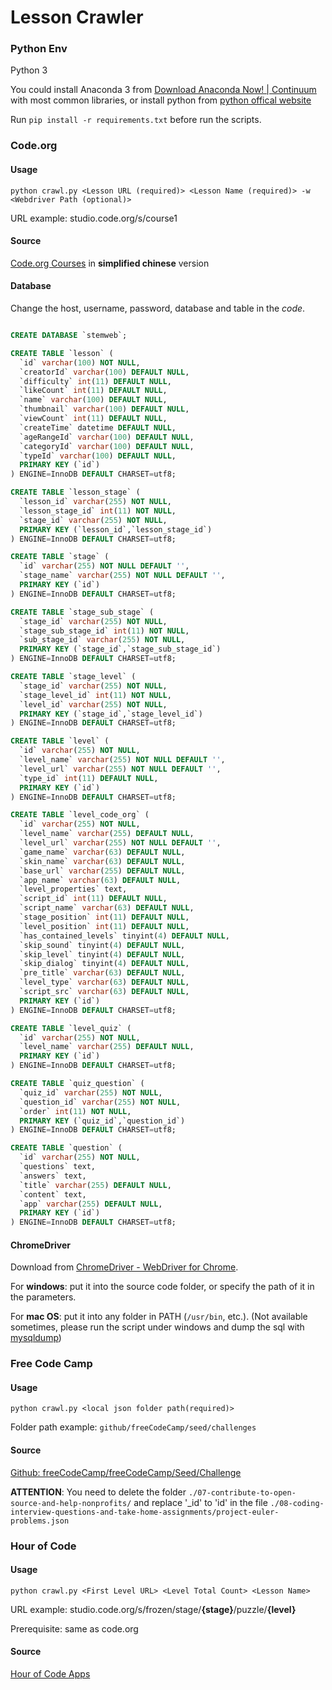 # Lesson Crawler

### Python Env

Python 3

You could install Anaconda 3 from [Download Anaconda Now! | Continuum](https://www.continuum.io/downloads) with most common libraries, or install python from [python offical website](https://www.python.org/downloads/)

Run `pip install -r requirements.txt` before run the scripts.

### Code.org

#### Usage

```shell
python crawl.py <Lesson URL (required)> <Lesson Name (required)> -w <Webdriver Path (optional)>
```

URL example: studio.code.org/s/course1

#### Source

[Code.org Courses](https://studio.code.org/courses) in **simplified chinese** version

#### Database

Change the host, username, password, database and table in the *code*.

``` sql

CREATE DATABASE `stemweb`;

CREATE TABLE `lesson` (
  `id` varchar(100) NOT NULL,
  `creatorId` varchar(100) DEFAULT NULL,
  `difficulty` int(11) DEFAULT NULL,
  `likeCount` int(11) DEFAULT NULL,
  `name` varchar(100) DEFAULT NULL,
  `thumbnail` varchar(100) DEFAULT NULL,
  `viewCount` int(11) DEFAULT NULL,
  `createTime` datetime DEFAULT NULL,
  `ageRangeId` varchar(100) DEFAULT NULL,
  `categoryId` varchar(100) DEFAULT NULL,
  `typeId` varchar(100) DEFAULT NULL,
  PRIMARY KEY (`id`)
) ENGINE=InnoDB DEFAULT CHARSET=utf8;

CREATE TABLE `lesson_stage` (
  `lesson_id` varchar(255) NOT NULL,
  `lesson_stage_id` int(11) NOT NULL,
  `stage_id` varchar(255) NOT NULL,
  PRIMARY KEY (`lesson_id`,`lesson_stage_id`)
) ENGINE=InnoDB DEFAULT CHARSET=utf8;

CREATE TABLE `stage` (
  `id` varchar(255) NOT NULL DEFAULT '',
  `stage_name` varchar(255) NOT NULL DEFAULT '',
  PRIMARY KEY (`id`)
) ENGINE=InnoDB DEFAULT CHARSET=utf8;

CREATE TABLE `stage_sub_stage` (
  `stage_id` varchar(255) NOT NULL,
  `stage_sub_stage_id` int(11) NOT NULL,
  `sub_stage_id` varchar(255) NOT NULL,
  PRIMARY KEY (`stage_id`,`stage_sub_stage_id`)
) ENGINE=InnoDB DEFAULT CHARSET=utf8;

CREATE TABLE `stage_level` (
  `stage_id` varchar(255) NOT NULL,
  `stage_level_id` int(11) NOT NULL,
  `level_id` varchar(255) NOT NULL,
  PRIMARY KEY (`stage_id`,`stage_level_id`)
) ENGINE=InnoDB DEFAULT CHARSET=utf8;

CREATE TABLE `level` (
  `id` varchar(255) NOT NULL,
  `level_name` varchar(255) NOT NULL DEFAULT '',
  `level_url` varchar(255) NOT NULL DEFAULT '',
  `type_id` int(11) DEFAULT NULL,
  PRIMARY KEY (`id`)
) ENGINE=InnoDB DEFAULT CHARSET=utf8;

CREATE TABLE `level_code_org` (
  `id` varchar(255) NOT NULL,
  `level_name` varchar(255) DEFAULT NULL,
  `level_url` varchar(255) NOT NULL DEFAULT '',
  `game_name` varchar(63) DEFAULT NULL,
  `skin_name` varchar(63) DEFAULT NULL,
  `base_url` varchar(255) DEFAULT NULL,
  `app_name` varchar(63) DEFAULT NULL,
  `level_properties` text,
  `script_id` int(11) DEFAULT NULL,
  `script_name` varchar(63) DEFAULT NULL,
  `stage_position` int(11) DEFAULT NULL,
  `level_position` int(11) DEFAULT NULL,
  `has_contained_levels` tinyint(4) DEFAULT NULL,
  `skip_sound` tinyint(4) DEFAULT NULL,
  `skip_level` tinyint(4) DEFAULT NULL,
  `skip_dialog` tinyint(4) DEFAULT NULL,
  `pre_title` varchar(63) DEFAULT NULL,
  `level_type` varchar(63) DEFAULT NULL,
  `script_src` varchar(63) DEFAULT NULL,
  PRIMARY KEY (`id`)
) ENGINE=InnoDB DEFAULT CHARSET=utf8;

CREATE TABLE `level_quiz` (
  `id` varchar(255) NOT NULL,
  `level_name` varchar(255) DEFAULT NULL,
  PRIMARY KEY (`id`)
) ENGINE=InnoDB DEFAULT CHARSET=utf8;

CREATE TABLE `quiz_question` (
  `quiz_id` varchar(255) NOT NULL,
  `question_id` varchar(255) NOT NULL,
  `order` int(11) NOT NULL,
  PRIMARY KEY (`quiz_id`,`question_id`)
) ENGINE=InnoDB DEFAULT CHARSET=utf8;

CREATE TABLE `question` (
  `id` varchar(255) NOT NULL,
  `questions` text,
  `answers` text,
  `title` varchar(255) DEFAULT NULL,
  `content` text,
  `app` varchar(255) DEFAULT NULL,
  PRIMARY KEY (`id`)
) ENGINE=InnoDB DEFAULT CHARSET=utf8;

```

#### ChromeDriver

Download from [ChromeDriver - WebDriver for Chrome](https://sites.google.com/a/chromium.org/chromedriver/).

For **windows**: put it into the source code folder, or specify the path of it in the parameters.

For **mac OS**: put it into any folder in PATH (`/usr/bin`, etc.). (Not available sometimes, please run the script under windows and dump the sql with [mysqldump](https://dev.mysql.com/doc/refman/5.5/en/mysqldump.html))

### Free Code Camp

#### Usage

```shell
python crawl.py <local json folder path(required)>
```

Folder path example: `github/freeCodeCamp/seed/challenges`

#### Source

[Github: freeCodeCamp/freeCodeCamp/Seed/Challenge](https://github.com/freeCodeCamp/freeCodeCamp/tree/staging/seed/challenges)

**ATTENTION**: You need to delete the folder `./07-contribute-to-open-source-and-help-nonprofits/` and replace '_id' to 'id' in the file `./08-coding-interview-questions-and-take-home-assignments/project-euler-problems.json`

### Hour of Code

#### Usage

```shell
python crawl.py <First Level URL> <Level Total Count> <Lesson Name>
```

URL example: studio.code.org/s/frozen/stage/**{stage}**/puzzle/**{level}**

Prerequisite: same as code.org

#### Source

[Hour of Code Apps](https://code.org/hourofcode/overview)

